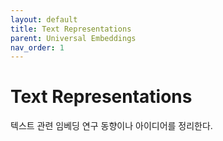 ```yaml
---
layout: default
title: Text Representations
parent: Universal Embeddings
nav_order: 1
---
```


# Text Representations

텍스트 관련 임베딩 연구 동향이나 아이디어를 정리한다.
